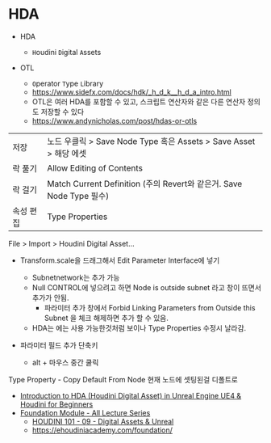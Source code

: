# HDA

- HDA
  - `H`oudini `D`igital `A`ssets

- OTL
  - `O`perator `T`ype `L`ibrary
  - https://www.sidefx.com/docs/hdk/_h_d_k__h_d_a_intro.html
  - OTL은 여러 HDA를 포함할 수 있고, 스크립트 연산자와 같은 다른 연산자 정의도 저장할 수 있다
  - https://www.andynicholas.com/post/hdas-or-otls


|           |                                                                      |
| --------- | -------------------------------------------------------------------- |
| 저장      | 노드 우클릭 > Save Node Type 혹은 Assets > Save Asset > 해당 에셋    |
| 락 풀기   | Allow Editing of Contents                                            |
| 락 걸기   | Match Current Definition (주의 Revert와 같은거. Save Node Type 필수) |
| 속성 편집 | Type Properties                                                      |


File > Import > Houdini Digital Asset...

- Transform.scale을 드래그해서 Edit Parameter Interface에 넣기
  - Subnetnetwork는 추가 가능
  - Null CONTROL에 넣으려고 하면 Node is outside subnet 라고 창이 뜨면서 추가가 안됨.
    - 파라미터 추가 창에서 Forbid Linking Parameters from Outside this Subnet 을 체크 해제하면 추가 할 수 있음.
  - HDA는 에는 사용 가능한것처럼 보이나 Type Properties 수정시 날라감.


- 파라미터 필드 추가 단축키
  - alt + 마우스 중간 쿨릭

Type Property - Copy Default From Node 현재 노드에 셋팅된걸 디폴트로

- [Introduction to HDA (Houdini Digital Asset) in Unreal Engine UE4 & Houdini for Beginners](https://www.youtube.com/watch?v=eS1Zob0NWbY)
- [Foundation Module - All Lecture Series](https://www.youtube.com/playlist?list=PLd959VTYXCB551P4atiY52iA14JyLsaI7)
  - [HOUDINI 101 - 09 - Digital Assets & Unreal](https://www.youtube.com/watch?v=xz3Vvy5X58U)
  - <https://ehoudiniacademy.com/foundation/>